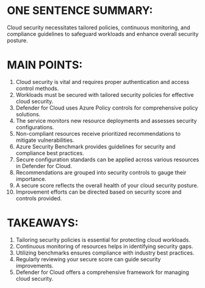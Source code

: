 # ONE SENTENCE SUMMARY:
Cloud security necessitates tailored policies, continuous monitoring, and compliance guidelines to safeguard workloads and enhance overall security posture.

# MAIN POINTS:
1. Cloud security is vital and requires proper authentication and access control methods.
2. Workloads must be secured with tailored security policies for effective cloud security.
3. Defender for Cloud uses Azure Policy controls for comprehensive policy solutions.
4. The service monitors new resource deployments and assesses security configurations.
5. Non-compliant resources receive prioritized recommendations to mitigate vulnerabilities.
6. Azure Security Benchmark provides guidelines for security and compliance best practices.
7. Secure configuration standards can be applied across various resources in Defender for Cloud.
8. Recommendations are grouped into security controls to gauge their importance.
9. A secure score reflects the overall health of your cloud security posture.
10. Improvement efforts can be directed based on security score and controls provided.

# TAKEAWAYS:
1. Tailoring security policies is essential for protecting cloud workloads.
2. Continuous monitoring of resources helps in identifying security gaps.
3. Utilizing benchmarks ensures compliance with industry best practices.
4. Regularly reviewing your secure score can guide security improvements.
5. Defender for Cloud offers a comprehensive framework for managing cloud security.